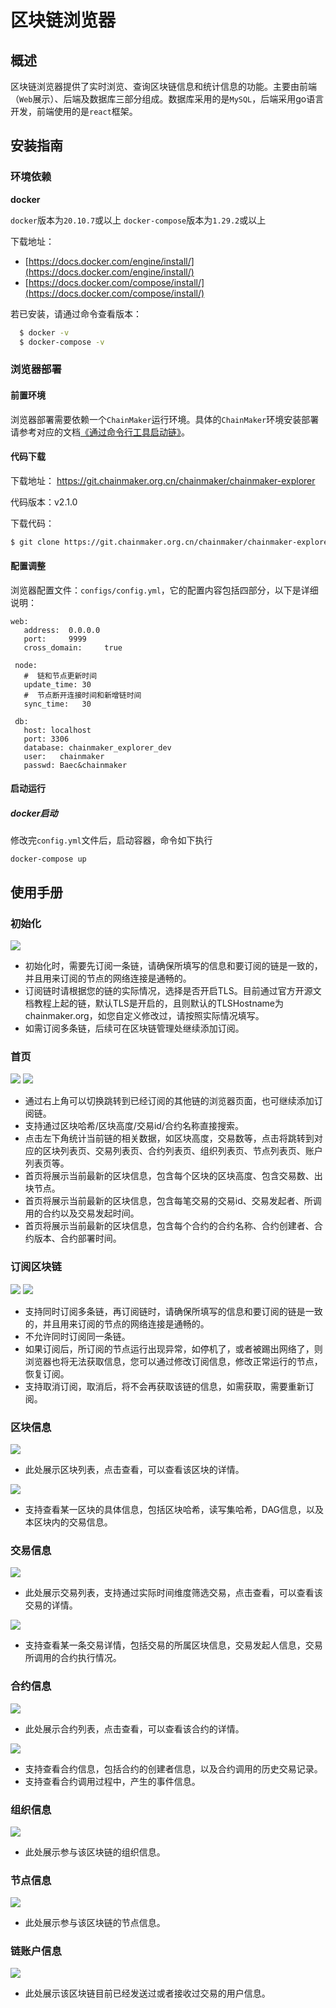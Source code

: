 # 区块链浏览器

## 概述

区块链浏览器提供了实时浏览、查询区块链信息和统计信息的功能。主要由前端（`Web`展示）、后端及数据库三部分组成。数据库采用的是`MySQL`，后端采用go语言开发，前端使用的是`react`框架。

## 安装指南
### 环境依赖
**docker**

`docker`版本为`20.10.7`或以上
`docker-compose`版本为`1.29.2`或以上

下载地址：
   - [https://docs.docker.com/engine/install/](https://docs.docker.com/engine/install/)
   - [https://docs.docker.com/compose/install/](https://docs.docker.com/compose/install/)

若已安装，请通过命令查看版本：

```bash
  $ docker -v
  $ docker-compose -v
```

### 浏览器部署

#### 前置环境

浏览器部署需要依赖一个`ChainMaker`运行环境。具体的`ChainMaker`环境安装部署请参考对应的文档[《通过命令行工具启动链》](../tutorial/通过命令行工具启动链.md)。

#### 代码下载

下载地址： https://git.chainmaker.org.cn/chainmaker/chainmaker-explorer

代码版本：v2.1.0

下载代码：

```bash
$ git clone https://git.chainmaker.org.cn/chainmaker/chainmaker-explorer.git
```

#### 配置调整

浏览器配置文件：`configs/config.yml`，它的配置内容包括四部分，以下是详细说明：

```plain
web:
   address:  0.0.0.0
   port:     9999
   cross_domain:     true
 
 node:
   #  链和节点更新时间
   update_time: 30
   #  节点断开连接时间和新增链时间
   sync_time:   30
 
 db:
   host: localhost
   port: 3306
   database: chainmaker_explorer_dev
   user:   chainmaker
   passwd: Baec&chainmaker

```

#### 启动运行

##### docker启动
修改完`config.yml`文件后，启动容器，命令如下执行
```shell
docker-compose up
```

## 使用手册

### 初始化

![](../images/ExplorerInit.png)

- 初始化时，需要先订阅一条链，请确保所填写的信息和要订阅的链是一致的，并且用来订阅的节点的网络连接是通畅的。
- 订阅链时请根据您的链的实际情况，选择是否开启TLS。目前通过官方开源文档教程上起的链，默认TLS是开启的，且则默认的TLSHostname为chainmaker.org，如您自定义修改过，请按照实际情况填写。
- 如需订阅多条链，后续可在区块链管理处继续添加订阅。


### 首页

![](../images/ExplorerHomePage1.png)
![](../images/ExplorerHomePage2.png)

- 通过右上角可以切换跳转到已经订阅的其他链的浏览器页面，也可继续添加订阅链。
- 支持通过区块哈希/区块高度/交易id/合约名称直接搜索。
- 点击左下角统计当前链的相关数据，如区块高度，交易数等，点击将跳转到对应的区块列表页、交易列表页、合约列表页、组织列表页、节点列表页、账户列表页等。
- 首页将展示当前最新的区块信息，包含每个区块的区块高度、包含交易数、出块节点。
- 首页将展示当前最新的区块信息，包含每笔交易的交易id、交易发起者、所调用的合约以及交易发起时间。
- 首页将展示当前最新的区块信息，包含每个合约的合约名称、合约创建者、合约版本、合约部署时间。


### 订阅区块链

![](../images/ExplorerSubscribe1.png)
![](../images/ExplorerSubscribe2.png)

- 支持同时订阅多条链，再订阅链时，请确保所填写的信息和要订阅的链是一致的，并且用来订阅的节点的网络连接是通畅的。
- 不允许同时订阅同一条链。
- 如果订阅后，所订阅的节点运行出现异常，如停机了，或者被踢出网络了，则浏览器也将无法获取信息，您可以通过修改订阅信息，修改正常运行的节点，恢复订阅。
-  支持取消订阅，取消后，将不会再获取该链的信息，如需获取，需要重新订阅。

### 区块信息

![](../images/ExplorerBlockList.png)

- 此处展示区块列表，点击查看，可以查看该区块的详情。

![](../images/ExplorerBlockDetail.png)

- 支持查看某一区块的具体信息，包括区块哈希，读写集哈希，DAG信息，以及本区块内的交易信息。

### 交易信息

![](../images/ExplorerTxList.png)

- 此处展示交易列表，支持通过实际时间维度筛选交易，点击查看，可以查看该交易的详情。

![](../images/ExplorerTxDetail.png)

- 支持查看某一条交易详情，包括交易的所属区块信息，交易发起人信息，交易所调用的合约执行情况。

### 合约信息

![](../images/ExplorerContractList.png)

- 此处展示合约列表，点击查看，可以查看该合约的详情。

![](../images/ExplorerContractDetail.png)

- 支持查看合约信息，包括合约的创建者信息，以及合约调用的历史交易记录。
- 支持查看合约调用过程中，产生的事件信息。

### 组织信息

![](../images/ExplorerOrgList.png)

- 此处展示参与该区块链的组织信息。

### 节点信息

![](../images/ExplorerNodeList.png)

- 此处展示参与该区块链的节点信息。

### 链账户信息

![](../images/ExplorerAccount.png)

- 此处展示该区块链目前已经发送过或者接收过交易的用户信息。
